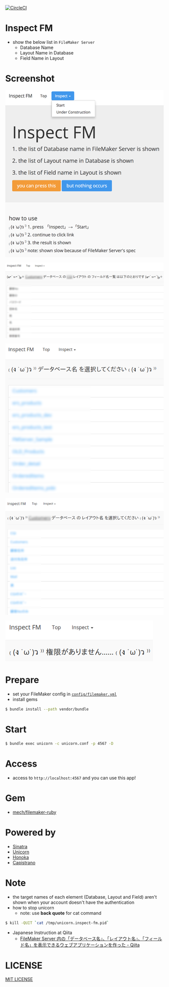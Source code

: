 [![CircleCI](https://circleci.com/gh/corselia/inspect-fm.svg?style=svg)](https://circleci.com/gh/corselia/inspect-fm)

# Inspect FM
- show the below list in `FileMaker Server`
    - Database Name
    - Layout Name in Database
    - Field Name in Layout

# Screenshot
![inspect_fm_01](inspect_fm_01.png "inspect_fm_01")

![inspect_fm_02](inspect_fm_02.png "inspect_fm_02")

![inspect_fm_03](inspect_fm_03.png "inspect_fm_03")

![inspect_fm_04](inspect_fm_04.png "inspect_fm_04")

![inspect_fm_05](inspect_fm_05.png "inspect_fm_05")

# Prepare
- set your FileMaker config in [`config/filemaker.yml`](/config/filemaker.yml)
- install gems

```bash
$ bundle install --path vendor/bundle
```

# Start

```bash
$ bundle exec unicorn -c unicorn.conf -p 4567 -D
```

# Access
- access to `http://localhost:4567` and you can use this app!

# Gem
- [mech/filemaker-ruby](https://github.com/mech/filemaker-ruby)

# Powered by
- [Sinatra](http://www.sinatrarb.com/)
- [Unicorn](https://bogomips.org/unicorn/)
- [Honoka](http://honokak.osaka/)
- [Capistrano](http://capistranorb.com/)

# Note
- the target names of each element (Database, Layout and Field) aren't shown when your account doesn't have the authentication
- how to stop unicorn
    - note: use **back quote** for cat command

```bash
$ kill -QUIT `cat /tmp/unicorn.inspect-fm.pid`
```

- Japanese Instruction at Qiita
    - [FileMaker Server 内の「データベース名」、「レイアウト名」、「フィールド名」を表示できるウェブアプリケーションを作った \- Qiita](https://qiita.com/corselia/items/cae878f0c94fa990402e)

# LICENSE
[MIT LICENSE](/LICENSE)
